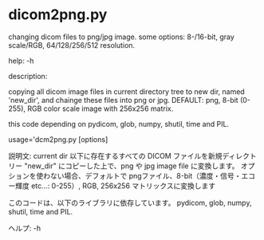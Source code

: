 # dicom2png.py
changing dicom files to png/jpg image. some options: 8-/16-bit, gray scale/RGB, 64/128/256/512 resolution.

help: -h


description:

copying all dicom image files in current directory tree to new dir, named 'new_dir', and chainge these files into png or jpg. DEFAULT: png, 8-bit (0-255), RGB color scale image with 256x256 matrix. 

this code depending on 
  pydicom, glob, numpy, shutil, time and PIL.

usage='dcm2png.py [options]
    

説明文:
current dir 以下に存在するすべての DICOM ファイルを新規ディレクトリー "new_dir" にコピーした上で、png や jpg image file に変換します。
オプションを使わない場合、デフォルトで pngファイル、8-bit（濃度・信号・エコー輝度 etc...: 0-255）, RGB, 256x256 マトリックスに変換します

このコードは、以下のライブラリに依存しています。
  pydicom, glob, numpy, shutil, time and PIL.

ヘルプ: -h
